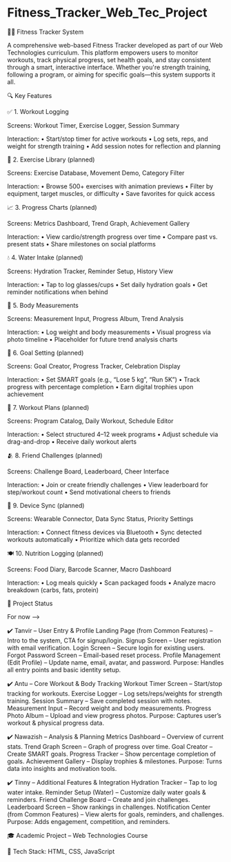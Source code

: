 # Fitness_Tracker_Web_Tec_Project
🏋️‍♀️ Fitness Tracker System

A comprehensive web-based Fitness Tracker developed as part of our Web Technologies curriculum. This platform empowers users to monitor workouts, track physical progress, set health goals, and stay consistent through a smart, interactive interface. Whether you're strength training, following a program, or aiming for specific goals—this system supports it all.

🔍 Key Features

✅ 1. Workout Logging

Screens: Workout Timer, Exercise Logger, Session Summary

Interaction:
• Start/stop timer for active workouts
• Log sets, reps, and weight for strength training
• Add session notes for reflection and planning

🧠 2. Exercise Library (planned)

Screens: Exercise Database, Movement Demo, Category Filter

Interaction:
• Browse 500+ exercises with animation previews
• Filter by equipment, target muscles, or difficulty
• Save favorites for quick access

📈 3. Progress Charts (planned)

Screens: Metrics Dashboard, Trend Graph, Achievement Gallery

Interaction:
• View cardio/strength progress over time
• Compare past vs. present stats
• Share milestones on social platforms

💧 4. Water Intake (planned)

Screens: Hydration Tracker, Reminder Setup, History View

Interaction:
• Tap to log glasses/cups
• Set daily hydration goals
• Get reminder notifications when behind

📏 5. Body Measurements

Screens: Measurement Input, Progress Album, Trend Analysis

Interaction:
• Log weight and body measurements
• Visual progress via photo timeline
• Placeholder for future trend analysis charts

🎯 6. Goal Setting (planned)

Screens: Goal Creator, Progress Tracker, Celebration Display

Interaction:
• Set SMART goals (e.g., “Lose 5 kg”, “Run 5K”)
• Track progress with percentage completion
• Earn digital trophies upon achievement

📅 7. Workout Plans (planned)

Screens: Program Catalog, Daily Workout, Schedule Editor

Interaction:
• Select structured 4–12 week programs
• Adjust schedule via drag-and-drop
• Receive daily workout alerts

🫂 8. Friend Challenges (planned)

Screens: Challenge Board, Leaderboard, Cheer Interface

Interaction:
• Join or create friendly challenges
• View leaderboard for step/workout count
• Send motivational cheers to friends

🔗 9. Device Sync (planned)

Screens: Wearable Connector, Data Sync Status, Priority Settings

Interaction:
• Connect fitness devices via Bluetooth
• Sync detected workouts automatically
• Prioritize which data gets recorded

🍽️ 10. Nutrition Logging (planned)

Screens: Food Diary, Barcode Scanner, Macro Dashboard

Interaction:
• Log meals quickly
• Scan packaged foods
• Analyze macro breakdown (carbs, fats, protein)


📁 Project Status

For now -->

✔️ Tanvir – User Entry & Profile Landing Page (from Common Features) – Intro to the system, CTA for signup/login. Signup Screen – User registration with email verification. Login Screen – Secure login for existing users. Forgot Password Screen – Email-based reset process. Profile Management (Edit Profile) – Update name, email, avatar, and password. Purpose: Handles all entry points and basic identity setup.

✔️ Antu – Core Workout & Body Tracking Workout Timer Screen – Start/stop tracking for workouts. Exercise Logger – Log sets/reps/weights for strength training. Session Summary – Save completed session with notes. Measurement Input – Record weight and body measurements. Progress Photo Album – Upload and view progress photos. Purpose: Captures user’s workout & physical progress data. 

✔️ Nawazish – Analysis & Planning Metrics Dashboard – Overview of current stats. Trend Graph Screen – Graph of progress over time. Goal Creator – Create SMART goals. Progress Tracker – Show percentage completion of goals. Achievement Gallery – Display trophies & milestones. Purpose: Turns data into insights and motivation tools. 

✔️ Tinny – Additional Features & Integration Hydration Tracker – Tap to log water intake. Reminder Setup (Water) – Customize daily water goals & reminders. Friend Challenge Board – Create and join challenges. Leaderboard Screen – Show rankings in challenges. Notification Center (from Common Features) – View alerts for goals, reminders, and challenges. Purpose: Adds engagement, competition, and reminders.

🎓 Academic Project – Web Technologies Course

🔧 Tech Stack:
HTML, CSS, JavaScript

